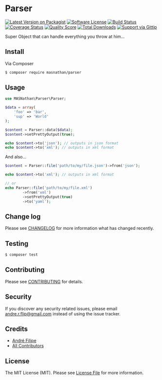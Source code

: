 # Parser

[![Latest Version on Packagist](https://img.shields.io/packagist/v/masnathan/parser.svg?style=flat-square)](https://packagist.org/packages/masnathan/parser)
[![Software License](https://img.shields.io/badge/license-MIT-brightgreen.svg?style=flat-square)](LICENSE.md)
[![Build Status](https://img.shields.io/travis/MASNathan/Parser/master.svg?style=flat-square)](https://travis-ci.org/MASNathan/Parser)
[![Coverage Status](https://img.shields.io/scrutinizer/coverage/g/masnathan/parser.svg?style=flat-square)](https://scrutinizer-ci.com/g/masnathan/parser/code-structure)
[![Quality Score](https://img.shields.io/scrutinizer/g/masnathan/parser.svg?style=flat-square)](https://scrutinizer-ci.com/g/masnathan/parser)
[![Total Downloads](https://img.shields.io/packagist/dt/masnathan/parser.svg?style=flat-square)](https://packagist.org/packages/masnathan/parser)
[![Support via Gittip](https://img.shields.io/gittip/ReiDuKuduro.svg?style=flat-square)](https://gratipay.com/~ReiDuKuduro/)

Super Object that can handle everything you throw at him...

## Install

Via Composer

``` bash
$ composer require masnathan/parser
```

## Usage

``` php
use MASNathan\Parser\Parser;

$data = array(
    'foo' => 'bar',
    'sup' => 'World'
);

$content = Parser::data($data);
$content->setPrettyOutput(true);

echo $content->to('json'); // outputs in json format
echo $content->to('xml'); // outputs in xml format
```

And also...

```php
$content = Parser::file('path/to/my/file.json')->from('json');

echo $content->to('xml'); // outputs in xml format

// or
echo Parser::file('path/to/my/file.xml')
		->from('xml')
		->setPrettyOutput(true)
		->to('yaml');

```

## Change log

Please see [CHANGELOG](CHANGELOG.md) for more information what has changed recently.

## Testing

``` bash
$ composer test
```

## Contributing

Please see [CONTRIBUTING](CONTRIBUTING.md) for details.

## Security

If you discover any security related issues, please email andre.r.flip@gmail.com instead of using the issue tracker.

## Credits

- [André Filipe](https://github.com/masnathan)
- [All Contributors](../../contributors)

## License

The MIT License (MIT). Please see [License File](LICENSE.md) for more information.
